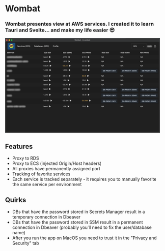 # Wombat

### Wombat presentes view at AWS services. I created it to learn Tauri and Svelte... and make my life easier 😎

![Wombat homepage](https://github.com/dwilkolek/wombat/blob/main/docs/wombat-homepage.png?raw=true)

## Features

- Proxy to RDS
- Proxy to ECS (injected Origin/Host headers)
- All proxies have permanently assigned port
- Tracking of favorite services
- Each service is tracked separately - it requires you to manually favorite the same service per environment

## Quirks

- DBs that have the password stored in Secrets Manager result in a temporary connection in Dbeaver
- DBs that have the password stored in SSM result in a permanent connection in Dbeaver (probably you'll need to fix the user/database name)
- After you run the app on MacOS you need to trust it in the "Privacy and Security" tab
